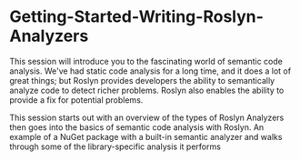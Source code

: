 # Getting-Started-Writing-Roslyn-Analyzers

This session will introduce you to the fascinating world of semantic code analysis. We've had static code analysis for a long time, and it does a lot of great things; but Roslyn provides developers the ability to semantically analyze code to detect richer problems. Roslyn also enables the ability to provide a fix for potential problems.

This session starts out with an overview of the types of Roslyn Analyzers then goes into the basics of semantic code analysis with Roslyn. An example of a NuGet package with a built-in semantic analyzer and walks through some of the library-specific analysis it performs
